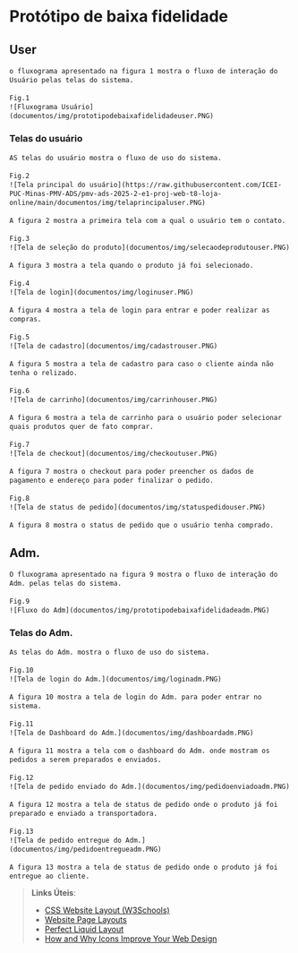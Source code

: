 # Protótipo de baixa fidelidade


## User

	o fluxograma apresentado na figura 1 mostra o fluxo de interação do Usuário pelas telas do sistema.
	
	Fig.1
	![Fluxograma Usuário](documentos/img/prototipodebaixafidelidadeuser.PNG)

### Telas do usuário

	AS telas do usuário mostra o fluxo de uso do sistema.

	Fig.2
	![Tela principal do usuário](https://raw.githubusercontent.com/ICEI-PUC-Minas-PMV-ADS/pmv-ads-2025-2-e1-proj-web-t8-loja-online/main/documentos/img/telaprincipaluser.PNG)

	A figura 2 mostra a primeira tela com a qual o usuário tem o contato.

	Fig.3
	![Tela de seleção do produto](documentos/img/selecaodeprodutouser.PNG)

	A figura 3 mostra a tela quando o produto já foi selecionado.

	Fig.4
	![Tela de login](documentos/img/loginuser.PNG)

	A figura 4 mostra a tela de login para entrar e poder realizar as compras.

	Fig.5
	![Tela de cadastro](documentos/img/cadastrouser.PNG)

	A figura 5 mostra a tela de cadastro para caso o cliente ainda não tenha o relizado.

	Fig.6
	![Tela de carrinho](documentos/img/carrinhouser.PNG)

	A figura 6 mostra a tela de carrinho para o usuário poder selecionar quais produtos quer de fato comprar.

	Fig.7
	![Tela de checkout](documentos/img/checkoutuser.PNG)

	A figura 7 mostra o checkout para poder preencher os dados de pagamento e endereço para poder finalizar o pedido.

	Fig.8
	![Tela de status de pedido](documentos/img/statuspedidouser.PNG)

	A figura 8 mostra o status de pedido que o usuário tenha comprado.

## Adm.

	O fluxograma apresentado na figura 9 mostra o fluxo de interação do Adm. pelas telas do sistema.

	Fig.9
	![Fluxo do Adm](documentos/img/prototipodebaixafidelidadeadm.PNG)

### Telas do Adm.

	As telas do Adm. mostra o fluxo de uso do sistema.

	Fig.10
	![Tela de login do Adm.](documentos/img/loginadm.PNG)

	A figura 10 mostra a tela de login do Adm. para poder entrar no sistema.

	Fig.11
	![Tela de Dashboard do Adm.](documentos/img/dashboardadm.PNG)

	A figura 11 mostra a tela com o dashboard do Adm. onde mostram os pedidos a serem preparados e enviados.

	Fig.12
	![Tela de pedido enviado do Adm.](documentos/img/pedidoenviadoadm.PNG)

	A figura 12 mostra a tela de status de pedido onde o produto já foi preparado e enviado a transportadora.

	Fig.13
	![Tela de pedido entregue do Adm.](documentos/img/pedidoentregueadm.PNG)

	A figura 13 mostra a tela de status de pedido onde o produto já foi entregue ao cliente.

	
	
	

> **Links Úteis**:
>
> - [CSS Website Layout (W3Schools)](https://www.w3schools.com/css/css_website_layout.asp)
> - [Website Page Layouts](http://www.cellbiol.com/bioinformatics_web_development/chapter-3-your-first-web-page-learning-html-and-css/website-page-layouts/)
> - [Perfect Liquid Layout](https://matthewjamestaylor.com/perfect-liquid-layouts)
> - [How and Why Icons Improve Your Web Design](https://usabilla.com/blog/how-and-why-icons-improve-you-web-design/)
